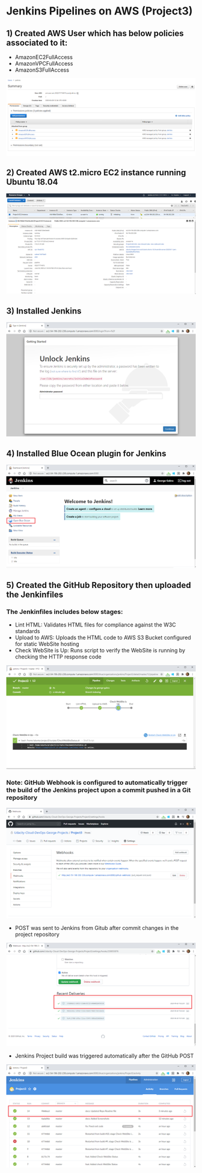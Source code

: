 # Jenkins Pipelines on AWS (Project3)
## 1) Created AWS User which has below policies associated to it:
- AmazonEC2FullAccess
- AmazonVPCFullAccess
- AmazonS3FullAccess

![Screenshot1](https://github.com/Udacity-Cloud-DevOps-George-Projects/Project3/blob/master/Screenshots/screenshot-01.PNG)

## 2) Created AWS t2.micro EC2 instance running Ubuntu 18.04

![Screenshot2](https://github.com/Udacity-Cloud-DevOps-George-Projects/Project3/blob/master/Screenshots/screenshot-02.PNG)


## 3) Installed Jenkins 

![Screenshot3](https://github.com/Udacity-Cloud-DevOps-George-Projects/Project3/blob/master/Screenshots/screenshot-03.PNG)


## 4) Installed Blue Ocean plugin for Jenkins 

![Screenshot4](https://github.com/Udacity-Cloud-DevOps-George-Projects/Project3/blob/master/Screenshots/screenshot-04.PNG)


## 5) Created the GitHub Repository then uploaded the Jenkinfiles

### The Jenkinfiles includes below stages:
- Lint HTML: Validates HTML files for compliance against the W3C standards 
- Upload to AWS: Uploads the HTML code to AWS S3 Bucket configured for static WebSite hosting 
- Check WebSite is Up: Runs script to verify the WebSite is running by checking the HTTP response code 

![Screenshot-09-CheckWebSite](https://github.com/Udacity-Cloud-DevOps-George-Projects/Project3/blob/master/Screenshots/screenshot-09-CheckWebSite.PNG)

### Note: GitHub Webhook is configured to automatically trigger the build of the Jenkins project upon a commit pushed in a Git repository

![Screenshot-10-GitHubRepoWebhook](https://github.com/Udacity-Cloud-DevOps-George-Projects/Project3/blob/master/Screenshots/screenshot-10-GitHubRepoWebhook.PNG)


- POST was sent to Jenkins from Gitub after commit changes in the project repository

![Screenshot-11-GitHubRepoWebhookPOST](https://github.com/Udacity-Cloud-DevOps-George-Projects/Project3/blob/master/Screenshots/screenshot-11-GitHubRepoWebhookPOST.PNG)


- Jenkins Project build was triggered automatically after the GitHub POST 

![Screenshot-12-JenkinsPipelineTriggered](https://github.com/Udacity-Cloud-DevOps-George-Projects/Project3/blob/master/Screenshots/screenshot-12-JenkinsPipelineTriggered.PNG)

